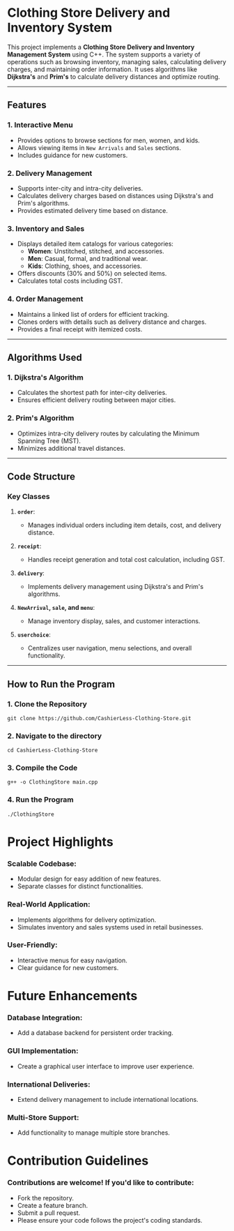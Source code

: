 # Clothing Store Delivery and Inventory System

This project implements a **Clothing Store Delivery and Inventory Management System** using C++. The system supports a variety of operations such as browsing inventory, managing sales, calculating delivery charges, and maintaining order information. It uses algorithms like **Dijkstra's** and **Prim's** to calculate delivery distances and optimize routing.

---

## Features

### 1. **Interactive Menu**
- Provides options to browse sections for men, women, and kids.
- Allows viewing items in `New Arrivals` and `Sales` sections.
- Includes guidance for new customers.

### 2. **Delivery Management**
- Supports inter-city and intra-city deliveries.
- Calculates delivery charges based on distances using Dijkstra's and Prim's algorithms.
- Provides estimated delivery time based on distance.

### 3. **Inventory and Sales**
- Displays detailed item catalogs for various categories:
  - **Women**: Unstitched, stitched, and accessories.
  - **Men**: Casual, formal, and traditional wear.
  - **Kids**: Clothing, shoes, and accessories.
- Offers discounts (30% and 50%) on selected items.
- Calculates total costs including GST.

### 4. **Order Management**
- Maintains a linked list of orders for efficient tracking.
- Clones orders with details such as delivery distance and charges.
- Provides a final receipt with itemized costs.

---

## Algorithms Used

### 1. **Dijkstra's Algorithm**
- Calculates the shortest path for inter-city deliveries.
- Ensures efficient delivery routing between major cities.

### 2. **Prim's Algorithm**
- Optimizes intra-city delivery routes by calculating the Minimum Spanning Tree (MST).
- Minimizes additional travel distances.

---

## Code Structure

### Key Classes
1. **`order`**:
   - Manages individual orders including item details, cost, and delivery distance.

2. **`receipt`**:
   - Handles receipt generation and total cost calculation, including GST.

3. **`delivery`**:
   - Implements delivery management using Dijkstra's and Prim's algorithms.

4. **`NewArrival`, `sale`, and `menu`**:
   - Manage inventory display, sales, and customer interactions.

5. **`userchoice`**:
   - Centralizes user navigation, menu selections, and overall functionality.

---

## How to Run the Program

### 1. Clone the Repository
`git clone https://github.com/CashierLess-Clothing-Store.git`
### 2. Navigate to the directory
`cd CashierLess-Clothing-Store`
### 3. Compile the Code
`g++ -o ClothingStore main.cpp`

### 4.  Run the Program
`./ClothingStore`

# Project Highlights

### Scalable Codebase:
- Modular design for easy addition of new features.
- Separate classes for distinct functionalities.
  
### Real-World Application:
- Implements algorithms for delivery optimization.
- Simulates inventory and sales systems used in retail businesses.
  
### User-Friendly:
- Interactive menus for easy navigation.
- Clear guidance for new customers.

# Future Enhancements

### Database Integration:
- Add a database backend for persistent order tracking.
  
### GUI Implementation:
- Create a graphical user interface to improve user experience.
  
### International Deliveries:
- Extend delivery management to include international locations.
  
### Multi-Store Support:
- Add functionality to manage multiple store branches.

# Contribution Guidelines
### Contributions are welcome! If you'd like to contribute:

- Fork the repository.
- Create a feature branch.
- Submit a pull request.
- Please ensure your code follows the project's coding standards.

